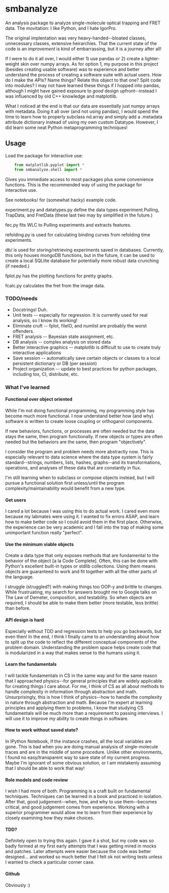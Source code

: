 # smbanalyze

An analysis package to analyze single-molecule optical trapping and FRET data. The movitation: I like Python, and I hate IgorPro.

The original implentation was very heavy-handed--bloated classes, unnecessary classes, extensive heirarchies. That the current state of the code is an *improvement* is kind of embarrassing, but it is a journey after all!

If I were to do it all over, I would either 1) use pandas or 2) create a lighter-weight skin over numpy arrays. As for option 1, my purpose in this project (besides creating usable software) was to experience and better understand the process of creating a software suite with actual users. How do I make the APIs? Name things? Relate this object to that one? Split code into modules? I may not have learned these things if I hopped into pandas, although I might have gained exposure to *good* design upfront--instead I was influenced by old C++ knowledge and matplotlib.

What I noticed at the end is that our data are essentially just numpy arrays with metadata. Doing it all over (and not using pandas), I would spend the time to learn how to properly subclass nd.array and simply add a .metadata attribute dictionary instead of using my own custom Datatype. However, I did learn some neat Python metaprogramming techniques!

## Usage

Load the package for interactive use:
```python
    from matplotlib.pyplot import *
    from smbanalyze.shell import *
```
Gives you immediate access to most packages plus some convenience functions. This is the recommended way of using the package for interactive use.

See notebooks/ for (somewhat hacky) example code.

experiment.py and datatypes.py define the data types experiment.Pulling, TrapData, and FretData (these last two may by simplified in the future.)

fec.py fits WLC to Pulling experiments and extracts features.

refolding.py is used for calculating binding curves from refolding time experiments.

db/ is used for storing/retrieving experiments saved in databases. Currently, this only houses mongoDB functions, but in the future, it can be used to create a local SQLlite database for potentially more robust data crunching (if needed.)

fplot.py has the plotting functions for pretty graphs.

fcalc.py calculates the fret from the image data.

### TODO/needs

+ Docstrings! Duh.
+ Unit tests -- especially for regression. It is currently used for real analysis, so I know its working!
+ Eliminate cruft -- fplot, fileIO, and numlist are probably the worst offenders.
+ FRET analysis -- Bayesian state assignment, etc.
+ DB analysis -- complex analysis on stored data
+ Better interactive graphics -- matplotlib is difficult to use to create truly interactive applications
+ Save session -- automatically save certain objects or classes to a local persistent dictionary or DB (per session)
+ Project organization -- update to best practices for python packages, including tox, CI, distribute, etc.

### What I've learned

#### Functional over object oriented

While I'm not doing functional programming, my programming style has become much more functional. I now understand better  how (and why) software is written to create loose coupling or orthoganol components.

If new behaviors, functions, or processes are often needed but the data stays the same, then program functionally.
If new objects or types are often needed but the behaviors are the same, then program "objectively".

I consider the program and problem needs more abstractly now. This is especially relevant to data science where the data type system is fairly standard--strings, numbers, lists, hashes, graphs--and its transformations, operations, and analyses of these data that are constantly in flux.

I'm still learning when to subclass or compose objects instead, but I will pursue a functional solution first unless/until the program complexity/maintainability would benefit from a new type.

#### Get users

I cared a lot because I was using this to do actual work. I cared even more because my labmates were using it. I wanted to fix errors ASAP, and learn how to make better code so I could avoid them in the first place. Otherwise, the experience can be very academic and I fall into the trap of making some unimportant function really "perfect".

#### Use the minimum viable objects

Create a data type that only exposes methods that are fundamental to the behavior of the object [a la Code Complete]. Often, this can be done with Python's excellent built-in types or stdlib collections. Using them means objects are guaranteed to work and fit together with all the other parts of the language.

I struggle (struggled?) with making things too OOP-y and brittle to changes. While frustruating, my search for answers brought me to Google talks on The Law of Demeter, composition, and testability. So when objects are required, I should be able to make them better (more testable, less brittle) than before.

#### API design is hard

Especially without TDD and regression tests to help you go backwards, but even then! In the end, I think I finally came to an understanding about how to split up the code to reflect the different conceptual components of the problem domain. Understanding the problem space helps create code that is modularized in a way that makes sense to the humans using it.

#### Learn the fundamentals

I will tackle fundamentals in CS in the same way and for the same reason that I approached physics--for general principles that are widely applicable for creating things I care about. For me, I think of CS as all about methods to handle complexity in information through abstraction and math. Unsurprisingly, this is how I think of physics--how to handle the complexity in nature through abstraction and math. Because I'm expert at learning principles and applying them to problems, I know that studying CS fundamentals will be much more than a requirement to passing interviews. I will use it to improve my ability to create things in software.

#### How to work without saved state?

In IPython Notebook, if the instance crashes, all the local variables are gone. This is bad when you are doing manual analysis of single-molecule traces and are in the middle of some procedure. Unlike other environments, I found no easy/transparent way to save state of my current progress. Maybe I'm ignorant of some obvious solution, or I am mistakenly assuming that I should be able to work that way!

#### Role models and code review

I wish I had more of both. Programming is a craft built on fundamental techniques. Techniques can be learned in a book and practiced in isolation. After that, good judgement--when, how, and why to use them--becomes critical, and good judgement comes from experience. Working with a superior programmer would allow me to learn from their experience by closely examining how they make choices.

#### TDD?

Definitely open to trying this again. I gave it a shot, but my code was so badly formed at my first early attempts that I was getting mired in mocks and patches. Later attempts were easier because the code was better designed... and worked so much better that I felt ok not writing tests unless I wanted to check a particular corner case.

#### Github

Obviously :)
